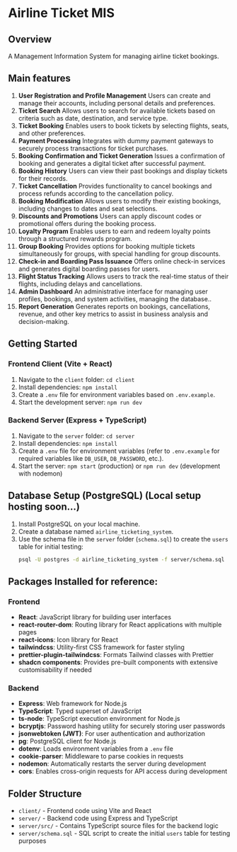 # Airline Ticket MIS

## Overview

A Management Information System for managing airline ticket bookings.

## Main features
1. **User Registration and Profile Management**
Users can create and manage their accounts, including personal details and preferences.
2. **Ticket Search**
Allows users to search for available tickets based on criteria such as date, destination, and service type.
3. **Ticket Booking**
Enables users to book tickets by selecting flights, seats, and other preferences.
4. **Payment Processing**
Integrates with dummy payment gateways to securely process transactions for ticket purchases.
5. **Booking Confirmation and Ticket Generation**
Issues a confirmation of booking and generates a digital ticket after successful payment.
6. **Booking History**
Users can view their past bookings and display tickets for their records.
7. **Ticket Cancellation**
Provides functionality to cancel bookings and process refunds according to the cancellation policy.
8. **Booking Modification**
Allows users to modify their existing bookings, including changes to dates and seat selections.
9. **Discounts and Promotions**
Users can apply discount codes or promotional offers during the booking process.
10. **Loyalty Program**
Enables users to earn and redeem loyalty points through a structured rewards program.
11. **Group Booking**
Provides options for booking multiple tickets simultaneously for groups, with special handling for group discounts.
12. **Check-in and Boarding Pass Issuance**
Offers online check-in services and generates digital boarding passes for users.
13. **Flight Status Tracking**
Allows users to track the real-time status of their flights, including delays and cancellations.
14. **Admin Dashboard**
An administrative interface for managing user profiles, bookings, and system activities, managing the database..
15. **Report Generation**
Generates reports on bookings, cancellations, revenue, and other key metrics to assist in business analysis and decision-making.

## Getting Started

### Frontend Client (Vite + React)

1. Navigate to the `client` folder: `cd client`
2. Install dependencies: `npm install`
3. Create a `.env` file for environment variables based on `.env.example`.
4. Start the development server: `npm run dev`

### Backend Server (Express + TypeScript)

1. Navigate to the `server` folder: `cd server`
2. Install dependencies: `npm install`
3. Create a `.env` file for environment variables (refer to `.env.example` for required variables like `DB_USER`, `DB_PASSWORD`, etc.).
4. Start the server: `npm start` (production) or `npm run dev` (development with nodemon)

## Database Setup (PostgreSQL) (Local setup hosting soon...)

1. Install PostgreSQL on your local machine.
2. Create a database named `airline_ticketing_system`.
3. Use the schema file in the `server` folder (`schema.sql`) to create the `users` table for initial testing:
   ```bash
   psql -U postgres -d airline_ticketing_system -f server/schema.sql
   ```

## Packages Installed for reference:

### Frontend

- **React**: JavaScript library for building user interfaces
- **react-router-dom**: Routing library for React applications with multiple pages
- **react-icons**: Icon library for React
- **tailwindcss**: Utility-first CSS framework for faster styling
- **prettier-plugin-tailwindcss**: Formats Tailwind classes with Prettier
- **shadcn components**: Provides pre-built components with extensive customisability if needed

### Backend

- **Express**: Web framework for Node.js
- **TypeScript**: Typed superset of JavaScript
- **ts-node**: TypeScript execution environment for Node.js
- **bcryptjs**: Password hashing utility for securely storing user passwords
- **jsonwebtoken (JWT)**: For user authentication and authorization
- **pg**: PostgreSQL client for Node.js
- **dotenv**: Loads environment variables from a `.env` file
- **cookie-parser**: Middleware to parse cookies in requests
- **nodemon**: Automatically restarts the server during development
- **cors**: Enables cross-origin requests for API access during development

## Folder Structure

- `client/` - Frontend code using Vite and React
- `server/` - Backend code using Express and TypeScript
- `server/src/` - Contains TypeScript source files for the backend logic
- `server/schema.sql` - SQL script to create the initial `users` table for testing purposes